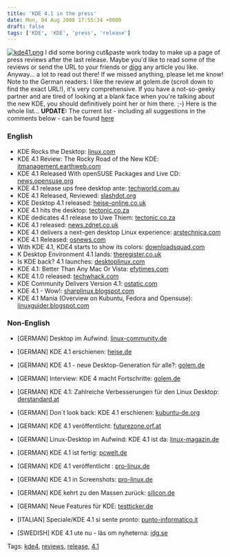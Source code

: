 ```yaml
---
title: 'KDE 4.1 in the press'
date: Mon, 04 Aug 2008 17:55:34 +0000
draft: false
tags: ['KDE', 'KDE', 'press', 'release']
---
```


[![kde41.png](http://farm4.static.flickr.com/3228/2728971474_77c792d2da_o.png "4.1 - Don't look back")](http://www.flickr.com/photos/troubalex/2728971474/ "kde4.1 von troubalex bei Flickr") I did some boring cut&paste work today to make up a page of press reviews after the last release. Maybe you'd like to read some of the reviews or send the URL to your friends or [digg](http://digg.com) any article you like. Anyway... a lot to read out there! If we missed anything, please let me know! Note to the German readers: I like the review at golem.de (scroll down to find the exact URL!), it's very comprehensive. If you have a not-so-geeky partner and are tired of looking at a blank face when you're talking about the new KDE, you should definitively point her or him there. ;-) Here is the whole list... **UPDATE:** The current list - including all suggestions in the comments below - can be found [here](http://kde.org/announcements/4.1/inthepress.php)

### English

*   KDE Rocks the Desktop: [linux.com](http://www.linux.com/feature/142661)
*   KDE 4.1 Review: The Rocky Road of the New KDE: [itmanagement.earthweb.com](http://itmanagement.earthweb.com/osrc/article.php/12068_3761781_2)
*   KDE 4.1 Released With openSUSE Packages and Live CD: [news.opensuse.org](http://news.opensuse.org/2008/07/29/kde-41-released-with-opensuse-packages-and-live-cd/)
*   KDE 4.1 release ups free desktop ante: [techworld.com.au](http://www.techworld.com.au/article/254955/kde_4_1_release_ups_free_desktop_ante)
*   KDE 4.1 Released, Reviewed: [slashdot.org](http://tech.slashdot.org/tech/08/07/29/1534249.shtml)
*   KDE Desktop 4.1 released: [heise-online.co.uk](http://www.heise-online.co.uk/news/KDE-Desktop-4-1-released--/111205)
*   KDE 4.1 hits the desktop: [tectonic.co.za](http://www.tectonic.co.za/?p=2724)
*   KDE dedicates 4.1 release to Uwe Thiem: [tectonic.co.za](http://www.tectonic.co.za/?p=2722)
*   KDE 4.1 released: [news.zdnet.co.uk](http://news.zdnet.co.uk/software/0,1000000121,39454359,00.htm)
*   KDE 4.1 delivers a next-gen desktop Linux experience: [arstechnica.com](http://arstechnica.com/news.ars/post/20080729-kde-4-1-delivers-a-next-gen-desktop-linux-experience.html)
*   KDE 4.1 Released: [osnews.com](http://www.osnews.com/story/20125/KDE_4_1_Released)
*   With KDE 4.1, KDE4 starts to show its colors: [downloadsquad.com](http://www.downloadsquad.com/2008/07/30/with-kde-4-1-rc1-kde4-starts-to-show-its-colors/)
*   K Desktop Environment 4.1 lands: [theregister.co.uk](http://www.theregister.co.uk/2008/07/30/kde_4_released/)
*   Is KDE back? 4.1 launches: [desktoplinux.com](http://www.desktoplinux.com/news/NS3263291244.html)
*   KDE 4.1: Better Than Any Mac Or Vista: [efytimes.com](http://www.efytimes.com/efytimes/fcreative.asp?edid=27844)
*   KDE 4.1.0 released: [techwhack.com](http://stuff.techwhack.com/4257-kde-4.1.0)
*   KDE Community Delivers Version 4.1: [ostatic.com](http://ostatic.com/170174-blog/kde-community-delivers-version-4-1)
*   KDE 4.1 - Wow!: [sharplinux.blogspot.com](http://sharplinux.blogspot.com/2008/07/kde-4-wow.html)
*   KDE 4.1 Mania (Overview on Kubuntu, Fedora and Opensuse): [linuxguider.blogspot.com](http://linux-guider.blogspot.com/2008/08/kde-41-mania.html)

### Non-English

*   \[GERMAN\] Desktop im Aufwind: [linux-community.de](https://www.linux-community.de/Neues/story?storyid=26199)
*   \[GERMAN\] KDE 4.1 erschienen: [heise.de](http://www.heise.de/newsticker/Unix-Linux-Desktop-KDE-in-Version-4-1-erschienen--/meldung/113517)
*   \[GERMAN\] KDE 4.1 - neue Desktop-Generation für alle?: [golem.de](http://www.golem.de/0807/61328.html)
*   \[GERMAN\] Interview: KDE 4 macht Fortschritte: [golem.de](http://www.golem.de/0807/61359.html)
*   \[GERMAN\] KDE 4.1: Zahlreiche Verbesserungen für den Linux Desktop: [derstandard.at](http://derstandard.at/?url=/?id=1216918027468)
*   \[GERMAN\] Don\`t look back: KDE 4.1 erschienen: [kubuntu-de.org](http://www.kubuntu-de.org/nachrichten/software/kde/dont-look-back-kde-4-1-erschienen)
*   \[GERMAN\] KDE 4.1 veröffentlicht: [futurezone.orf.at](http://futurezone.orf.at/hardcore/stories/296506/)
*   \[GERMAN\] Linux-Desktop im Aufwind: KDE 4.1 ist da: [linux-magazin.de](http://www.linux-magazin.de/news/linux_desktop_im_aufwind_kde_4_1_ist_da)
*   \[GERMAN\] KDE 4.1 ist fertig: [pcwelt.de](http://www.pcwelt.de/start/software_os/linux/news/173332/kde_41_ist_fertig/)
*   \[GERMAN\] KDE 4.1 veröffentlicht : [pro-linux.de](http://www.pro-linux.de/news/2008/12988.html)
*   \[GERMAN\] KDE 4.1 in Screenshots: [pro-linux.de](http://www.pro-linux.de/berichte/kde41.html)
*   \[GERMAN\] KDE kehrt zu den Massen zurück: [silicon.de](%20http://www.silicon.de/software/business/0,39039006,39194234,00/kde+kehrt+zu+den+massen+zurueck.htm)
*   \[GERMAN\] Neue Features für KDE: [testticker.de](http://www.testticker.de/news/2008/07/30/neue_features_f_r_kde)

*   \[ITALIAN\] Speciale/KDE 4.1 si sente pronto: [punto-informatico.it](http://punto-informatico.it/2374566/PI/News/speciale-kde-41-si-sente-pronto.aspx)

*   \[SWEDISH\] KDE 4.1 ute nu - läs om nyheterna: [idg.se](http://www.idg.se/2.1085/1.172696)

Tags: [kde4](http://technorati.com/tag/kde4), [reviews](http://technorati.com/tag/reviews), [release](http://technorati.com/tag/%20release), [4.1](http://technorati.com/tag/%204.1)